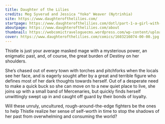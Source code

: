 ```yaml
---
title: Daughter of the Lilies
credits: Meg Syverud and Jessica "Yoko" Weaver (Nytrinhia)
site: https://www.daughterofthelilies.com/
startpage: https://www.daughterofthelilies.com/dotl/part-1-a-girl-with-no-face
aboutpage: https://www.daughterofthelilies.com/about
thumbnail: https://webcomictraveloguecms.wordpress.com/wp-content/uploads/2024/09/daughter-of-the-lilies.jpg
cover: https://www.daughterofthelilies.com/comics/1603216074-00-00.jpg
---
```


Thistle is just your average masked mage with a mysterious power, an enigmatic past, and, of course, the great burden of Destiny on her shoulders. 

She’s chased out of every town with torches and pitchforks when the locals see her face, and is eagerly sought after by a great and terrible figure who defines most of her dark thoughts towards herself. Out of a desperate need to make a quick buck so she can move on to a new quiet place to live, she joins up with a small band of Mercenaries, but quickly finds herself unwittingly swept up in and caught off guard by their bonds of loyalty. 

Will these unruly, uncultured, rough-around-the-edge fighters be the ones to help Thistle realize her sense of self-worth in time to stop the shadows of her past from overwhelming and consuming the world?